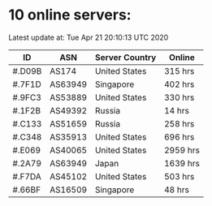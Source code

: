 # 10 online servers:

Latest update at: Tue Apr 21 20:10:13 UTC 2020

| ID | ASN | Server Country | Online |
| -- | --- | -------------- | ------ |
| #.D09B | AS174 | United States | 315 hrs |
| #.7F1D | AS63949 | Singapore | 402 hrs |
| #.9FC3 | AS53889 | United States | 330 hrs |
| #.1F2B | AS49392 | Russia | 14 hrs |
| #.C133 | AS51659 | Russia | 258 hrs |
| #.C348 | AS35913 | United States | 696 hrs |
| #.E069 | AS40065 | United States | 2959 hrs |
| #.2A79 | AS63949 | Japan | 1639 hrs |
| #.F7DA | AS45102 | United States | 503 hrs |
| #.66BF | AS16509 | Singapore | 48 hrs |

